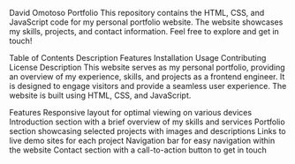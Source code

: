 David Omotoso Portfolio
This repository contains the HTML, CSS, and JavaScript code for my personal portfolio website. The website showcases my skills, projects, and contact information. Feel free to explore and get in touch!

Table of Contents
Description
Features
Installation
Usage
Contributing
License
Description
This website serves as my personal portfolio, providing an overview of my experience, skills, and projects as a frontend engineer. It is designed to engage visitors and provide a seamless user experience. The website is built using HTML, CSS, and JavaScript.

Features
Responsive layout for optimal viewing on various devices
Introduction section with a brief overview of my skills and services
Portfolio section showcasing selected projects with images and descriptions
Links to live demo sites for each project
Navigation bar for easy navigation within the website
Contact section with a call-to-action button to get in touch
